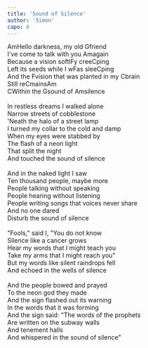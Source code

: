```yaml
---
title: 'Sound of Silence'
author: 'Simon'
capo: 6
---
```


<verse number="1:"></verse><wrapper><chord>Am</chord></wrapper>Hello darkness, my old <wrapper><chord>G</chord></wrapper>friend<br>
I've come to talk with you <wrapper><chord>Am</chord></wrapper>again<br>
Because a vision softl<wrapper><chord>F</chord></wrapper>y cree<wrapper><chord>C</chord></wrapper>ping<br>
Left its seeds while I w<wrapper><chord>F</chord></wrapper>as slee<wrapper><chord>C</chord></wrapper>ping<br>
And the <wrapper><chord>F</chord></wrapper>vision that was planted in my <wrapper><chord>C</chord></wrapper>brain<br>
Still re<wrapper><chord>C</chord></wrapper>mains<wrapper><chord>Am</chord></wrapper><br>
<wrapper><chord>C</chord></wrapper>Within the <wrapper><chord>G</chord></wrapper>sound of <wrapper><chord>Am</chord></wrapper>silence<br>
<br>
<verse number="2:"></verse>In restless dreams I walked alone<br>
Narrow streets of cobblestone<br>
'Neath the halo of a street lamp<br>
I turned my collar to the cold and damp<br>
When my eyes were stabbed by<br>
The flash of a neon light<br>
That split the night<br>
And touched the sound of silence<br>
<br>
<verse number="3:"></verse>And in the naked light I saw<br>
Ten thousand people, maybe more<br>
People talking without speaking<br>
People hearing without listening<br>
People writing songs that voices never share<br>
And no one dared<br>
Disturb the sound of silence<br>
<br>
<verse number="4:"></verse>"Fools," said I, "You do not know<br>
Silence like a cancer grows<br>
Hear my words that I might teach you<br>
Take my arms that I might reach you"<br>
But my words like silent raindrops fell<br>
And echoed in the wells of silence<br>
<br>
<verse number="5:"></verse>And the people bowed and prayed<br>
To the neon god they made<br>
And the sign flashed out its warning<br>
In the words that it was forming<br>
And the sign said: "The words of the prophets<br>
Are written on the subway walls<br>
And tenement halls<br>
And whispered in the sound of silence"